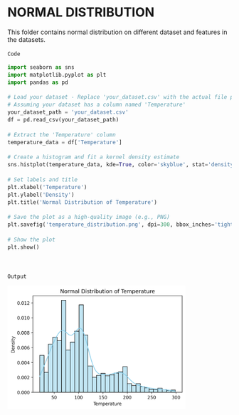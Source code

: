 # NORMAL DISTRIBUTION
  This folder contains normal distribution on different dataset and features in the datasets. 


`Code`

```python
import seaborn as sns
import matplotlib.pyplot as plt
import pandas as pd

# Load your dataset - Replace 'your_dataset.csv' with the actual file path of your dataset
# Assuming your dataset has a column named 'Temperature'
your_dataset_path = 'your_dataset.csv'
df = pd.read_csv(your_dataset_path)

# Extract the 'Temperature' column
temperature_data = df['Temperature']

# Create a histogram and fit a kernel density estimate
sns.histplot(temperature_data, kde=True, color='skyblue', stat='density')

# Set labels and title
plt.xlabel('Temperature')
plt.ylabel('Density')
plt.title('Normal Distribution of Temperature')

# Save the plot as a high-quality image (e.g., PNG)
plt.savefig('temperature_distribution.png', dpi=300, bbox_inches='tight')

# Show the plot
plt.show()

 
```
`Output`





<img src="/other/images/temperature_distribution.png" width = 400>
